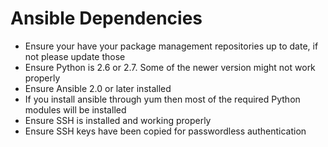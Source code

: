 # Ansible Dependencies

- Ensure your have your package management repositories up to date, if not please update those
- Ensure Python is 2.6 or 2.7. Some of the newer version might not work properly
- Ensure Ansible 2.0 or later installed
- If you install ansible through yum then most of the required Python modules will be installed
- Ensure SSH is installed and working properly
- Ensure SSH keys have been copied for passwordless authentication
